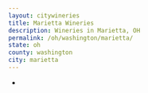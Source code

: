 ```yaml
---
layout: citywineries
title: Marietta Wineries
description: Wineries in Marietta, OH
permalink: /oh/washington/marietta/
state: oh
county: washington
city: marietta
---
```

-

